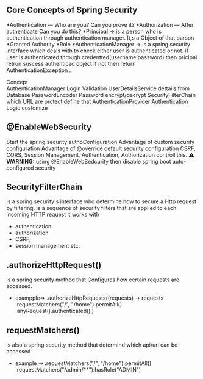 ## Core Concepts of Spring Security
*Authentication — Who are you? Can you prove it?
*Authorization — After authenticate Can you do this? 
*Principal -> is a person who is authentication through authentication manager. It,s a Object of that parson
*Granted Authority
*Role
*AuthenticationManager -> is a spring security interface which deals with to check either  user is authenticated or not. if user is authenticated through credentted(username,password) then  pricipal retrun suscess authenticad object  if not then return  AuthenticationException .


Concept	                         
AuthenticationManager	    Login Validation 
UserDetailsService	        dettails from Database 
PasswordEncoder          	Password  encrypt/decrypt 
SecurityFilterChain     	which  URL are  protect  define that
AuthenticationProvider  	Authentication Logic  customize 


## @EnableWebSecurity 
Start the spring security authoConfiguration
Advantage of custom security configuration
Advantage of @override default security configuration
CSRF, CORS, Session Management, Authentication, Authorization controll this.
**⚠️ WARNING:** using @EnableWebSedcurity then disable spring boot auto-configured security

## SecurityFilterChain 
is a spring security's interface who determine how to secure a Http request by filtering.
is a sequence of security filters that are applied to each incoming HTTP request
it works with 
* authentication
* authorization
* CSRF,
* session management etc.
## .authorizeHttpRequest()
is a spring security method that Configures how certain requests are accessed.
*  exampple=> .authorizeHttpRequests((requests) -> requests
				.requestMatchers("/", "/home").permitAll()
				.anyRequest().authenticated()
			)
## requestMatchers()
is also a spring security method that determind which api/url  can be accessed
*  example => .requestMatchers("/", "/home").permitAll()
          .requestMatchers("/admin/**").hasRole("ADMIN")



